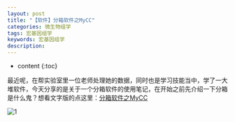```yaml
---
layout: post
title: "【软件】分箱软件之MyCC"
categories: 微生物组学
tags: 宏基因组学 
keywords: 宏基因组学 
description: 
---
```


* content
{:toc}


最近呢，在帮实验室里一位老师处理她的数据，同时也是学习技能当中，学了一大堆软件，今天分享的是关于一个分箱软件的使用笔记，在开始之前先介绍一下分箱是什么鬼？想看文字版的点这里：[分箱软件之MyCC](http://mp.weixin.qq.com/s?__biz=MzIwNTEwMTUyOQ==&mid=2649693832&idx=1&sn=5f51039e420c31712015552897e99b8f&chksm=8f2dbe3eb85a37281005dc2c86910a5f4c6009c5935e471a64105ed3b729ff5278bef52eda92&scene=4#wechat_redirect)






![1](http://o7zaxp1i2.bkt.clouddn.com/mycc.png)
